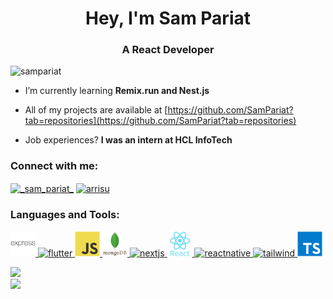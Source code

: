 <h1 align="center">Hey, I'm Sam Pariat</h1>
<h3 align="center">A React Developer</h3>

<p align="left"> <img src="https://komarev.com/ghpvc/?username=sampariat&label=Profile%20views&color=0e75b6&style=flat" alt="sampariat" /> </p>

- I’m currently learning **Remix.run and Nest.js**

- All of my projects are available at [https://github.com/SamPariat?tab=repositories](https://github.com/SamPariat?tab=repositories)

- Job experiences? **I was an intern at HCL InfoTech**

<h3 align="left">Connect with me:</h3>
<p align="left">
<a href="https://instagram.com/_sam_pariat_" target="blank"><img align="center" src="https://raw.githubusercontent.com/rahuldkjain/github-profile-readme-generator/master/src/images/icons/Social/instagram.svg" alt="_sam_pariat_" height="30" width="40" /></a>
<a href="https://www.leetcode.com/arrisu" target="blank"><img align="center" src="https://raw.githubusercontent.com/rahuldkjain/github-profile-readme-generator/master/src/images/icons/Social/leet-code.svg" alt="arrisu" height="30" width="40" /></a>
</p>

<h3 align="left">Languages and Tools:</h3>
<p align="left"> <a href="https://expressjs.com" target="_blank" rel="noreferrer"> <img src="https://raw.githubusercontent.com/devicons/devicon/master/icons/express/express-original-wordmark.svg" alt="express" width="40" height="40"/> </a> <a href="https://flutter.dev" target="_blank" rel="noreferrer"> <img src="https://www.vectorlogo.zone/logos/flutterio/flutterio-icon.svg" alt="flutter" width="40" height="40"/> </a> <a href="https://developer.mozilla.org/en-US/docs/Web/JavaScript" target="_blank" rel="noreferrer"> <img src="https://raw.githubusercontent.com/devicons/devicon/master/icons/javascript/javascript-original.svg" alt="javascript" width="40" height="40"/> </a> <a href="https://www.mongodb.com/" target="_blank" rel="noreferrer"> <img src="https://raw.githubusercontent.com/devicons/devicon/master/icons/mongodb/mongodb-original-wordmark.svg" alt="mongodb" width="40" height="40"/> </a> <a href="https://nextjs.org/" target="_blank" rel="noreferrer"> <img src="https://cdn.worldvectorlogo.com/logos/nextjs-2.svg" alt="nextjs" width="40" height="40"/> </a> <a href="https://reactjs.org/" target="_blank" rel="noreferrer"> <img src="https://raw.githubusercontent.com/devicons/devicon/master/icons/react/react-original-wordmark.svg" alt="react" width="40" height="40"/> </a> <a href="https://reactnative.dev/" target="_blank" rel="noreferrer"> <img src="https://reactnative.dev/img/header_logo.svg" alt="reactnative" width="40" height="40"/> </a> <a href="https://tailwindcss.com/" target="_blank" rel="noreferrer"> <img src="https://www.vectorlogo.zone/logos/tailwindcss/tailwindcss-icon.svg" alt="tailwind" width="40" height="40"/> </a> <a href="https://www.typescriptlang.org/" target="_blank" rel="noreferrer"> <img src="https://raw.githubusercontent.com/devicons/devicon/master/icons/typescript/typescript-original.svg" alt="typescript" width="40" height="40"/> </a> </p>

![](https://github-readme-stats.vercel.app/api?username=SamPariat&theme=material-palenight&hide_border=false&include_all_commits=false&count_private=false)<br/>
![](https://github-readme-stats.vercel.app/api/top-langs/?username=SamPariat&theme=material-palenight&hide_border=false&include_all_commits=false&count_private=false&layout=compact)

